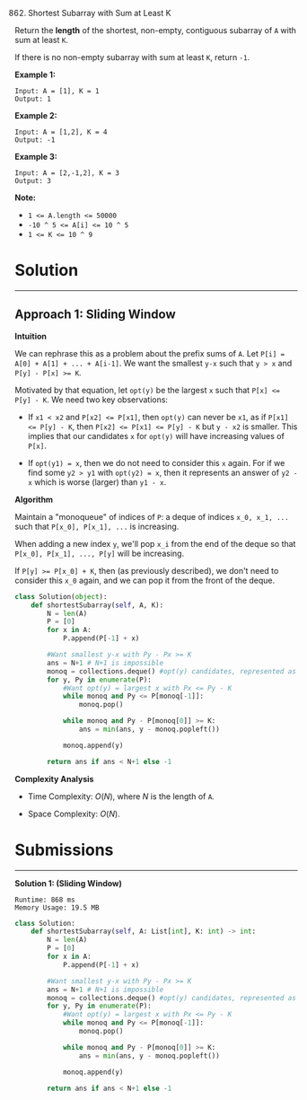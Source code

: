 862. Shortest Subarray with Sum at Least K

Return the **length** of the shortest, non-empty, contiguous subarray of `A` with sum at least `K`.

If there is no non-empty subarray with sum at least `K`, return `-1`.

 

**Example 1:**
```
Input: A = [1], K = 1
Output: 1
```

**Example 2:**
```
Input: A = [1,2], K = 4
Output: -1
```

**Example 3:**
```
Input: A = [2,-1,2], K = 3
Output: 3
```

**Note:**

* `1 <= A.length <= 50000`
* `-10 ^ 5 <= A[i] <= 10 ^ 5`
* `1 <= K <= 10 ^ 9`

# Solution
---
## Approach 1: Sliding Window
**Intuition**

We can rephrase this as a problem about the prefix sums of `A`. Let `P[i] = A[0] + A[1] + ... + A[i-1]`. We want the smallest `y-x` such that `y > x` and `P[y] - P[x] >= K`.

Motivated by that equation, let `opt(y)` be the largest `x` such that `P[x] <= P[y] - K`. We need two key observations:

* If `x1 < x2` and `P[x2] <= P[x1]`, then `opt(y)` can never be `x1`, as if `P[x1] <= P[y] - K`, then `P[x2] <= P[x1] <= P[y] - K` but `y - x2` is smaller. This implies that our candidates `x` for `opt(y)` will have increasing values of `P[x]`.

* If `opt(y1) = x`, then we do not need to consider this `x` again. For if we find some `y2 > y1` with `opt(y2) = x`, then it represents an answer of `y2 - x` which is worse (larger) than `y1 - x`.

**Algorithm**

Maintain a "monoqueue" of indices of `P`: a deque of indices `x_0, x_1, ...` such that `P[x_0], P[x_1], ...` is increasing.

When adding a new index `y`, we'll pop `x_i` from the end of the deque so that `P[x_0], P[x_1], ..., P[y]` will be increasing.

If `P[y] >= P[x_0] + K`, then (as previously described), we don't need to consider this `x_0` again, and we can pop it from the front of the deque.

```python
class Solution(object):
    def shortestSubarray(self, A, K):
        N = len(A)
        P = [0]
        for x in A:
            P.append(P[-1] + x)

        #Want smallest y-x with Py - Px >= K
        ans = N+1 # N+1 is impossible
        monoq = collections.deque() #opt(y) candidates, represented as indices of P
        for y, Py in enumerate(P):
            #Want opt(y) = largest x with Px <= Py - K
            while monoq and Py <= P[monoq[-1]]:
                monoq.pop()

            while monoq and Py - P[monoq[0]] >= K:
                ans = min(ans, y - monoq.popleft())

            monoq.append(y)

        return ans if ans < N+1 else -1
```

**Complexity Analysis**

* Time Complexity: $O(N)$, where $N$ is the length of `A`.

* Space Complexity: $O(N)$.

# Submissions
---
**Solution 1: (Sliding Window)**
```
Runtime: 868 ms
Memory Usage: 19.5 MB
```
```python
class Solution:
    def shortestSubarray(self, A: List[int], K: int) -> int:
        N = len(A)
        P = [0]
        for x in A:
            P.append(P[-1] + x)

        #Want smallest y-x with Py - Px >= K
        ans = N+1 # N+1 is impossible
        monoq = collections.deque() #opt(y) candidates, represented as indices of P
        for y, Py in enumerate(P):
            #Want opt(y) = largest x with Px <= Py - K
            while monoq and Py <= P[monoq[-1]]:
                monoq.pop()

            while monoq and Py - P[monoq[0]] >= K:
                ans = min(ans, y - monoq.popleft())

            monoq.append(y)

        return ans if ans < N+1 else -1
```